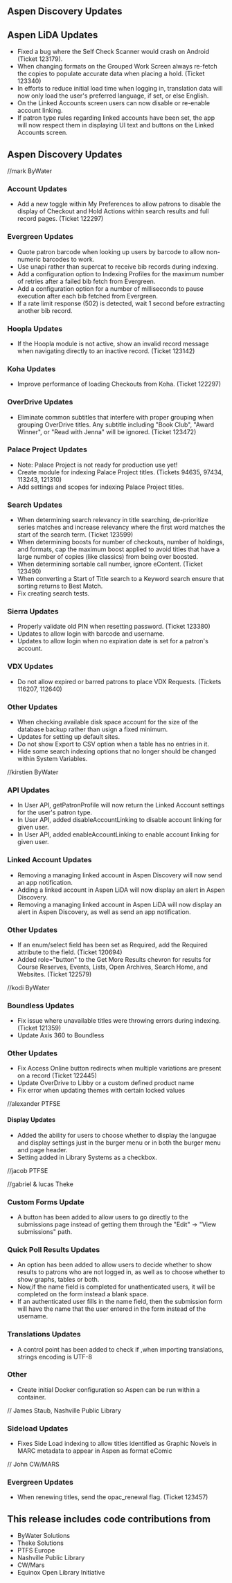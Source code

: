 
## Aspen Discovery Updates

## Aspen LiDA Updates
- Fixed a bug where the Self Check Scanner would crash on Android (Ticket 123179).
- When changing formats on the Grouped Work Screen always re-fetch the copies to populate accurate data when placing a hold. (Ticket 123340)
- In efforts to reduce initial load time when logging in, translation data will now only load the user's preferred language, if set, or else English.
- On the Linked Accounts screen users can now disable or re-enable account linking.
- If patron type rules regarding linked accounts have been set, the app will now respect them in displaying UI text and buttons on the Linked Accounts screen.

## Aspen Discovery Updates
//mark ByWater
### Account Updates
- Add a new toggle within My Preferences to allow patrons to disable the display of Checkout and Hold Actions within search results and full record pages. (Ticket 122297)

### Evergreen Updates
- Quote patron barcode when looking up users by barcode to allow non-numeric barcodes to work.
- Use unapi rather than supercat to receive bib records during indexing.
- Add a configuration option to Indexing Profiles for the maximum number of retries after a failed bib fetch from Evergreen. 
- Add a configuration option for a number of milliseconds to pause execution after each bib fetched from Evergreen.
- If a rate limit response (502) is detected, wait 1 second before extracting another bib record.  

### Hoopla Updates
- If the Hoopla module is not active, show an invalid record message when navigating directly to an inactive record. (Ticket 123142)

### Koha Updates
- Improve performance of loading Checkouts from Koha. (Ticket 122297)

### OverDrive Updates
- Eliminate common subtitles that interfere with proper grouping when grouping OverDrive titles. Any subtitle including "Book Club", "Award Winner", or "Read with Jenna" will be ignored. (Ticket 123472)    

### Palace Project Updates
- Note: Palace Project is not ready for production use yet!
- Create module for indexing Palace Project titles. (Tickets 94635, 97434, 113243, 121310)
- Add settings and scopes for indexing Palace Project titles. 

### Search Updates
- When determining search relevancy in title searching, de-prioritize series matches and increase relevancy where the first word matches the start of the search term. (Ticket 123599)
- When determining boosts for number of checkouts, number of holdings, and formats, cap the maximum boost applied to avoid titles that have a large number of copies (like classics) from being over boosted. 
- When determining sortable call number, ignore eContent. (Ticket 123490)
- When converting a Start of Title search to a Keyword search ensure that sorting returns to Best Match.  
- Fix creating search tests.

### Sierra Updates
- Properly validate old PIN when resetting password. (Ticket 123380)
- Updates to allow login with barcode and username.
- Updates to allow login when no expiration date is set for a patron's account. 

### VDX Updates
- Do not allow expired or barred patrons to place VDX Requests. (Tickets 116207, 112640)

### Other Updates
- When checking available disk space account for the size of the database backup rather than usign a fixed minimum.
- Updates for setting up default sites.
- Do not show Export to CSV option when a table has no entries in it. 
- Hide some search indexing options that no longer should be changed within System Variables. 

//kirstien ByWater
### API Updates
- In User API, getPatronProfile will now return the Linked Account settings for the user's patron type.
- In User API, added disableAccountLinking to disable account linking for given user.
- In User API, added enableAccountLinking to enable account linking for given user.

### Linked Account Updates
- Removing a managing linked account in Aspen Discovery will now send an app notification.
- Adding a linked account in Aspen LiDA will now display an alert in Aspen Discovery.
- Removing a managing linked account in Aspen LiDA will now display an alert in Aspen Discovery, as well as send an app notification.

### Other Updates
- If an enum/select field has been set as Required, add the Required attribute to the field. (Ticket 120694)
- Added role="button" to the Get More Results chevron for results for Course Reserves, Events, Lists, Open Archives, Search Home, and Websites. (Ticket 122579)

//kodi ByWater
### Boundless Updates
- Fix issue where unavailable titles were throwing errors during indexing. (Ticket 121359)
- Update Axis 360 to Boundless

### Other Updates
- Fix Access Online button redirects when multiple variations are present on a record (Ticket 122445)
- Update OverDrive to Libby or a custom defined product name
- Fix error when updating themes with certain locked values

//alexander PTFSE
#### Display Updates
- Added the ability for users to choose whether to display the langugae and display settings just in the burger menu or in both the burger menu and page header.
- Setting added in Library Systems as a checkbox.

//jacob PTFSE

//gabriel & lucas Theke

### Custom Forms Update
- A button has been added to allow users to go directly to the submissions page instead of getting them through the "Edit" -> "View submissions" path.

### Quick Poll Results Updates
- An option has been added to allow users to decide whether to show results to patrons who are not logged in, as well as to choose whether to show graphs, tables or both.
- Now,if the name field is completed for unathenticated users, it will be completed on the form instead a blank space.
- If an authenticated user fills in the name field, then the submission form will have the name that the user entered in the form instead of the username.

### Translations Updates
- A control point has been added to check if ,when importing translations, strings encoding is UTF-8

### Other
- Create initial Docker configuration so Aspen can be run within a container.

// James Staub, Nashville Public Library
### Sideload Updates
- Fixes Side Load indexing to allow titles identified as Graphic Novels in MARC metadata to appear in Aspen as format eComic

// John CW/MARS
### Evergreen Updates
- When renewing titles, send the opac_renewal flag. (Ticket 123457)

## This release includes code contributions from
- ByWater Solutions
- Theke Solutions
- PTFS Europe
- Nashville Public Library
- CW/Mars
- Equinox Open Library Initiative
